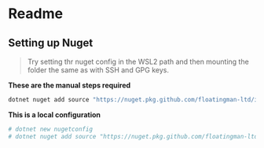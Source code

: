 # Readme

## Setting up Nuget 

> Try setting thr nuget config in the WSL2 path and then mounting the folder the same as with SSH and GPG keys.

**These are the manual steps required**

```sh
dotnet nuget add source "https://nuget.pkg.github.com/floatingman-ltd/index.json" --name "GITHUB" --username waltiam --store-password-in-clear-text --password {github api key}
```



**This is a local configuration**

``` sh
# dotnet new nugetconfig 
# dotnet nuget add source "https://nuget.pkg.github.com/floatingman-ltd/index.json" --name "GITHUB"
```

